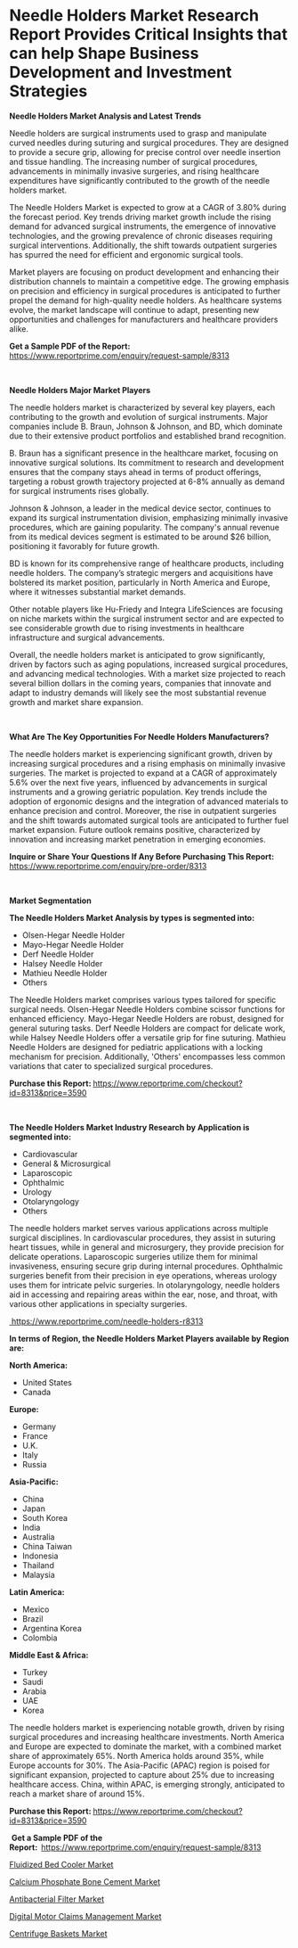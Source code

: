 <p><h1>Needle Holders Market Research Report Provides Critical Insights that can help Shape Business Development and Investment Strategies</h1></p><p><strong>Needle Holders Market Analysis and Latest Trends</strong></p>
<p><p>Needle holders are surgical instruments used to grasp and manipulate curved needles during suturing and surgical procedures. They are designed to provide a secure grip, allowing for precise control over needle insertion and tissue handling. The increasing number of surgical procedures, advancements in minimally invasive surgeries, and rising healthcare expenditures have significantly contributed to the growth of the needle holders market.</p><p>The Needle Holders Market is expected to grow at a CAGR of 3.80% during the forecast period. Key trends driving market growth include the rising demand for advanced surgical instruments, the emergence of innovative technologies, and the growing prevalence of chronic diseases requiring surgical interventions. Additionally, the shift towards outpatient surgeries has spurred the need for efficient and ergonomic surgical tools. </p><p>Market players are focusing on product development and enhancing their distribution channels to maintain a competitive edge. The growing emphasis on precision and efficiency in surgical procedures is anticipated to further propel the demand for high-quality needle holders. As healthcare systems evolve, the market landscape will continue to adapt, presenting new opportunities and challenges for manufacturers and healthcare providers alike.</p></p>
<p><strong>Get a Sample PDF of the Report:&nbsp;</strong> <a href="https://www.reportprime.com/enquiry/request-sample/8313?utm_campaign=3&utm_medium=2&utm_source=Github&utm_content=ia&utm_term=26112024&utm_id=needle-holders">https://www.reportprime.com/enquiry/request-sample/8313</a></p>
<p>&nbsp;</p>
<p><strong>Needle Holders Major Market Players</strong></p>
<p><p>The needle holders market is characterized by several key players, each contributing to the growth and evolution of surgical instruments. Major companies include B. Braun, Johnson & Johnson, and BD, which dominate due to their extensive product portfolios and established brand recognition. </p><p>B. Braun has a significant presence in the healthcare market, focusing on innovative surgical solutions. Its commitment to research and development ensures that the company stays ahead in terms of product offerings, targeting a robust growth trajectory projected at 6-8% annually as demand for surgical instruments rises globally.</p><p>Johnson & Johnson, a leader in the medical device sector, continues to expand its surgical instrumentation division, emphasizing minimally invasive procedures, which are gaining popularity. The company's annual revenue from its medical devices segment is estimated to be around $26 billion, positioning it favorably for future growth.</p><p>BD is known for its comprehensive range of healthcare products, including needle holders. The company’s strategic mergers and acquisitions have bolstered its market position, particularly in North America and Europe, where it witnesses substantial market demands.</p><p>Other notable players like Hu-Friedy and Integra LifeSciences are focusing on niche markets within the surgical instrument sector and are expected to see considerable growth due to rising investments in healthcare infrastructure and surgical advancements.</p><p>Overall, the needle holders market is anticipated to grow significantly, driven by factors such as aging populations, increased surgical procedures, and advancing medical technologies. With a market size projected to reach several billion dollars in the coming years, companies that innovate and adapt to industry demands will likely see the most substantial revenue growth and market share expansion.</p></p>
<p>&nbsp;</p>
<p><strong>What Are The Key Opportunities For Needle Holders Manufacturers?</strong></p>
<p><p>The needle holders market is experiencing significant growth, driven by increasing surgical procedures and a rising emphasis on minimally invasive surgeries. The market is projected to expand at a CAGR of approximately 5.6% over the next five years, influenced by advancements in surgical instruments and a growing geriatric population. Key trends include the adoption of ergonomic designs and the integration of advanced materials to enhance precision and control. Moreover, the rise in outpatient surgeries and the shift towards automated surgical tools are anticipated to further fuel market expansion. Future outlook remains positive, characterized by innovation and increasing market penetration in emerging economies.</p></p>
<p><strong>Inquire or Share Your Questions If Any Before Purchasing This Report:</strong> <a href="https://www.reportprime.com/enquiry/pre-order/8313?utm_campaign=3&utm_medium=2&utm_source=Github&utm_content=ia&utm_term=26112024&utm_id=needle-holders">https://www.reportprime.com/enquiry/pre-order/8313</a></p>
<p>&nbsp;</p>
<p><strong>Market Segmentation</strong></p>
<p><strong>The Needle Holders Market Analysis by types is segmented into:</strong></p>
<p><ul><li>Olsen-Hegar Needle Holder</li><li>Mayo-Hegar Needle Holder</li><li>Derf Needle Holder</li><li>Halsey Needle Holder</li><li>Mathieu Needle Holder</li><li>Others</li></ul></p>
<p><p>The Needle Holders market comprises various types tailored for specific surgical needs. Olsen-Hegar Needle Holders combine scissor functions for enhanced efficiency. Mayo-Hegar Needle Holders are robust, designed for general suturing tasks. Derf Needle Holders are compact for delicate work, while Halsey Needle Holders offer a versatile grip for fine suturing. Mathieu Needle Holders are designed for pediatric applications with a locking mechanism for precision. Additionally, 'Others' encompasses less common variations that cater to specialized surgical procedures.</p></p>
<p><strong>Purchase this Report:&nbsp;</strong><a href="https://www.reportprime.com/checkout?id=8313&price=3590&utm_campaign=3&utm_medium=2&utm_source=Github&utm_content=ia&utm_term=26112024&utm_id=needle-holders">https://www.reportprime.com/checkout?id=8313&price=3590</a></p>
<p>&nbsp;</p>
<p><strong>The Needle Holders Market Industry Research by Application is segmented into:</strong></p>
<p><ul><li>Cardiovascular</li><li>General & Microsurgical</li><li>Laparoscopic</li><li>Ophthalmic</li><li>Urology</li><li>Otolaryngology</li><li>Others</li></ul></p>
<p><p>The needle holders market serves various applications across multiple surgical disciplines. In cardiovascular procedures, they assist in suturing heart tissues, while in general and microsurgery, they provide precision for delicate operations. Laparoscopic surgeries utilize them for minimal invasiveness, ensuring secure grip during internal procedures. Ophthalmic surgeries benefit from their precision in eye operations, whereas urology uses them for intricate pelvic surgeries. In otolaryngology, needle holders aid in accessing and repairing areas within the ear, nose, and throat, with various other applications in specialty surgeries.</p></p>
<p><a href="https://www.reportprime.com/needle-holders-r8313?utm_campaign=3&utm_medium=2&utm_source=Github&utm_content=ia&utm_term=26112024&utm_id=needle-holders">&nbsp;https://www.reportprime.com/needle-holders-r8313</a></p>
<p><strong>In terms of Region, the Needle Holders Market Players available by Region are:</strong></p>
<p>
    <p> <strong> North America: </strong>
        <ul>
            <li>United States</li>
            <li>Canada</li>
        </ul>
        </p> 
    <p> <strong> Europe: </strong>
        <ul>
            <li>Germany</li>
            <li>France</li>
            <li>U.K.</li>
            <li>Italy</li>
            <li>Russia</li>
        </ul>
        </p> 
    <p> <strong> Asia-Pacific: </strong>
        <ul>
            <li>China</li>
            <li>Japan</li>
            <li>South Korea</li>
            <li>India</li>
            <li>Australia</li>
            <li>China Taiwan</li>
            <li>Indonesia</li>
            <li>Thailand</li>
            <li>Malaysia</li>
        </ul>
        </p> 
    <p> <strong> Latin America: </strong>
        <ul>
            <li>Mexico</li>
            <li>Brazil</li>
            <li>Argentina Korea</li>
            <li>Colombia</li>
        </ul>
        </p> 
    <p> <strong> Middle East & Africa: </strong>
        <ul>
            <li>Turkey</li>
            <li>Saudi</li>
            <li>Arabia</li>
            <li>UAE</li>
            <li>Korea</li>
        </ul>
    </p>
    </p>
<p><p>The needle holders market is experiencing notable growth, driven by rising surgical procedures and increasing healthcare investments. North America and Europe are expected to dominate the market, with a combined market share of approximately 65%. North America holds around 35%, while Europe accounts for 30%. The Asia-Pacific (APAC) region is poised for significant expansion, projected to capture about 25% due to increasing healthcare access. China, within APAC, is emerging strongly, anticipated to reach a market share of around 15%.</p></p>
<p><strong>Purchase this Report: </strong><a href="https://www.reportprime.com/checkout?id=8313&price=3590&utm_campaign=3&utm_medium=2&utm_source=Github&utm_content=ia&utm_term=26112024&utm_id=needle-holders">https://www.reportprime.com/checkout?id=8313&price=3590</a></p>
<p>&nbsp;<strong>Get a Sample PDF of the Report:&nbsp;&nbsp;</strong><a href="https://www.reportprime.com/enquiry/request-sample/8313?utm_campaign=3&utm_medium=2&utm_source=Github&utm_content=ia&utm_term=26112024&utm_id=needle-holders">https://www.reportprime.com/enquiry/request-sample/8313</a></p>
<p><strong></strong></p>
<p><p><a href="https://www.linkedin.com/pulse/investment-opportunities-fluidized-bed-cooler-sector-risk-analysis-fhmzc?utm_campaign=3&utm_medium=2&utm_source=Github&utm_content=ia&utm_term=26112024&utm_id=needle-holders">Fluidized Bed Cooler Market</a></p><p><a href="https://github.com/DixieGrimes/Market-Research-Report-List-1/blob/main/calcium-phosphate-bone-cement-market.md?utm_campaign=3&utm_medium=2&utm_source=Github&utm_content=ia&utm_term=26112024&utm_id=needle-holders">Calcium Phosphate Bone Cement Market</a></p><p><a href="https://github.com/nathandecarvalho/Market-Research-Report-List-5/blob/main/antibacterial-filter-market.md?utm_campaign=3&utm_medium=2&utm_source=Github&utm_content=ia&utm_term=26112024&utm_id=needle-holders">Antibacterial Filter Market</a></p><p><a href="https://issuu.com/reportprime-2/docs/digital-motor-claims-management-mar_7241c7a9e3b21c?utm_campaign=3&utm_medium=2&utm_source=Github&utm_content=ia&utm_term=26112024&utm_id=needle-holders">Digital Motor Claims Management Market</a></p><p><a href="https://www.linkedin.com/pulse/deep-dive-centrifuge-baskets-market-itstrends-segmentation-competitive-crbhc?utm_campaign=3&utm_medium=2&utm_source=Github&utm_content=ia&utm_term=26112024&utm_id=needle-holders">Centrifuge Baskets Market</a></p></p>